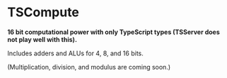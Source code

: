 # TSCompute

**16 bit computational power with only TypeScript types (TSServer does not play well with this).**

Includes adders and ALUs for 4, 8, and 16 bits.

(Multiplication, division, and modulus are coming soon.)
